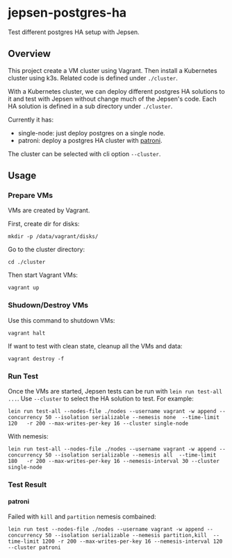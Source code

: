# jepsen-postgres-ha

Test different postgres HA setup with Jepsen.

## Overview

This project create a VM cluster using Vagrant. Then install a Kubernetes cluster using k3s. Related code is defined under `./cluster`.

With a Kubernetes cluster, we can deploy different postgres HA solutions to it and test with Jepsen without change much of the Jepsen's code. Each HA solution is defined in a sub directory under `./cluster`.

Currently it has:

* single-node: just deploy postgres on a single node.
* patroni: deploy a postgres HA cluster with [patroni](https://github.com/patroni/patroni).

The cluster can be selected with cli option `--cluster`.


## Usage

### Prepare VMs

VMs are created by Vagrant.

First, create dir for disks:

```
mkdir -p /data/vagrant/disks/
```

Go to the cluster directory:

```
cd ./cluster
```

Then start Vagrant VMs:

```
vagrant up
```

### Shudown/Destroy VMs

Use this command to shutdown VMs:

```
vagrant halt
```

If want to test with clean state, cleanup all the VMs and data:

```
vagrant destroy -f
```


### Run Test

Once the VMs are started, Jepsen tests can be run with `lein run test-all ...`. Use `--cluster` to select the HA solution to test. For example:

```
lein run test-all --nodes-file ./nodes --username vagrant -w append --concurrency 50 --isolation serializable --nemesis none  --time-limit 120   -r 200 --max-writes-per-key 16 --cluster single-node
```

With nemesis:

```
lein run test-all --nodes-file ./nodes --username vagrant -w append --concurrency 50 --isolation serializable --nemesis all  --time-limit 180   -r 200 --max-writes-per-key 16 --nemesis-interval 30 --cluster single-node
```

### Test Result

#### patroni

Failed with `kill` and `partition` nemesis combained:

```
lein run test --nodes-file ./nodes --username vagrant -w append --concurrency 50 --isolation serializable --nemesis partition,kill  --time-limit 1200 -r 200 --max-writes-per-key 16 --nemesis-interval 120 --cluster patroni
```

